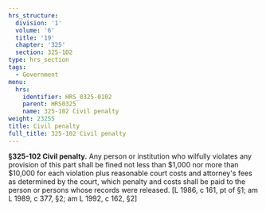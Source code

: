 ```yaml
---
hrs_structure:
  division: '1'
  volume: '6'
  title: '19'
  chapter: '325'
  section: 325-102
type: hrs_section
tags:
  - Government
menu:
  hrs:
    identifier: HRS_0325-0102
    parent: HRS0325
    name: 325-102 Civil penalty
weight: 23255
title: Civil penalty
full_title: 325-102 Civil penalty
---
```

**§325-102 Civil penalty.** Any person or institution who wilfully violates any provision of this part shall be fined not less than $1,000 nor more than $10,000 for each violation plus reasonable court costs and attorney's fees as determined by the court, which penalty and costs shall be paid to the person or persons whose records were released. [L 1986, c 161, pt of §1; am L 1989, c 377, §2; am L 1992, c 162, §2]